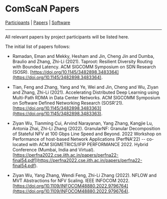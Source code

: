 # ComScaN Papers

[Participants](participants.md) | [Papers](papers.md) | [Software](software.md)

------

All relevant papers by project participants will be listed here.

The initial list of papers follows:

- Ramadan, Eman and Mekky, Hesham and Jin, Cheng Jin and Dumba,
  Braulio and Zhang, Zhi-Li (2021). Taproot: Resilient Diversity
  Routing with Bounded Latency. ACM SIGCOMM Symposium on SDN Research
  (SOSR). [https://doi.org/10.1145/3482898.3483364](https://doi.org/10.1145/3482898.3483364).
  
- Tian, Feng and Zhang, Yang and Ye, Wei and Jin, Cheng and Wu, Ziyan
  and Zhang, Zhi-Li (2021). Accelerating Distributed Deep Learning using
  Multi-Path RDMA in Data Center Networks. ACM SIGCOMM Symposium on
  Software Defined Networking Research
  (SOSR'21). [https://doi.org/10.1145/3482898.3483363](https://doi.org/10.1145/3482898.3483363). 

- Ziyan Wu, Tianming Cui, Arvind Narayanan, Yang Zhang, Kangjie Lu,
  Antonia Zhai, Zhi-Li Zhang (2022). GranularNF: Granular
  Decomposition of Stateful NFV at 100 Gbps Line Speed and
  Beyond. 2022 Workshop on Performance of host-based Network
  Applications (PerfNA'22) -- co-located with ACM SIGMETRICS/IFIP
  PERFORMANCE 2022. Hybrid Conference (Mumbai, India and Virtual). 
  [https://perfna2022.cse.iith.ac.in/papers/perfna22-final54.pdf])https://perfna2022.cse.iith.ac.in/papers/perfna22-final54.pdf).
  
- Ziyan Wu, Yang Zhang, Wendi Feng, Zhi-Li Zhang (2022). NFLOW and MVT
  Abstractions for NFV Scaling. IEEE INFOCOM 2022.
  [https://doi.org/10.1109/INFOCOM48880.2022.9796764](https://doi.org/10.1109/INFOCOM48880.2022.9796764).


